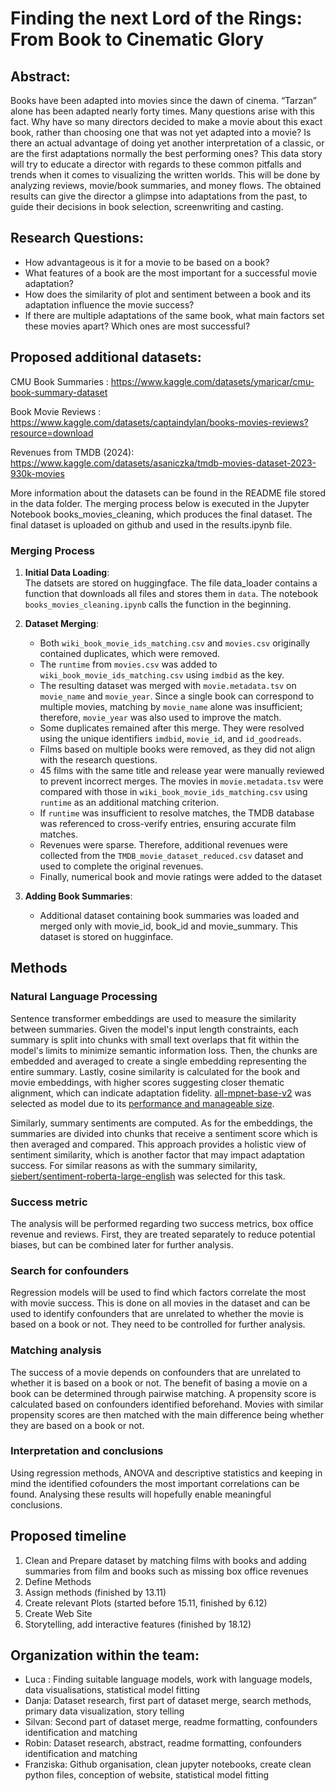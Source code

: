 # Finding the next Lord of the Rings: From Book to Cinematic Glory

## Abstract:
Books have been adapted into movies since the dawn of cinema. “Tarzan” alone has been adapted nearly forty times. Many questions arise with this fact. Why have so many directors decided to make a movie about this exact book, rather than choosing one that was not yet adapted into a movie? Is there an actual advantage of doing yet another interpretation of a classic, or are the first adaptations normally the best performing ones? 
This data story will try to educate a director with regards to these common pitfalls and trends when it comes to visualizing the written worlds. This will be done by analyzing reviews, movie/book summaries, and money flows. The obtained results can give the director a glimpse into adaptations from the past, to guide their decisions in book selection, screenwriting and casting. 


## Research Questions:
- How advantageous is it for a movie to be based on a book?
- What features of a book are the most important for a successful movie adaptation?
- How does the similarity of plot and sentiment between a book and its adaptation influence the movie success?
- If there are multiple adaptations of the same book, what main factors set these movies apart? Which ones are most     successful?

## Proposed additional datasets: 
CMU Book Summaries : https://www.kaggle.com/datasets/ymaricar/cmu-book-summary-dataset

Book Movie Reviews : https://www.kaggle.com/datasets/captaindylan/books-movies-reviews?resource=download 

Revenues from TMDB (2024): https://www.kaggle.com/datasets/asaniczka/tmdb-movies-dataset-2023-930k-movies 

More information about the datasets can be found in the README file stored in the data folder. 
The merging process below is executed in the Jupyter Notebook books_movies_cleaning, which produces the final dataset. The final dataset is uploaded on github and used in the results.ipynb file. 

### Merging Process

1. **Initial Data Loading**:  
The datsets are stored on huggingface. The file data_loader contains a function that downloads all files and stores them in `data`. The notebook `books_movies_cleaning.ipynb` calls the function in the beginning.  

2. **Dataset Merging**:
   - Both `wiki_book_movie_ids_matching.csv` and `movies.csv` originally contained duplicates, which were removed.
   - The `runtime` from `movies.csv` was added to `wiki_book_movie_ids_matching.csv` using `imdbid` as the key.
   - The resulting dataset was merged with `movie.metadata.tsv` on `movie_name` and `movie_year`. Since a single book can correspond to multiple movies, matching by `movie_name` alone was insufficient; therefore, `movie_year` was also used to improve the match.
   - Some duplicates remained after this merge. They were resolved using the unique identifiers `imdbid`, `movie_id`, and `id_goodreads`.  
   - Films based on multiple books were removed, as they did not align with the research questions.
   - 45 films with the same title and release year were manually reviewed to prevent incorrect merges. The movies in `movie.metadata.tsv` were compared with those in `wiki_book_movie_ids_matching.csv` using `runtime` as an additional matching criterion.
   - If `runtime` was insufficient to resolve matches, the TMDB database was referenced to cross-verify entries, ensuring accurate film matches.
   - Revenues were sparse. Therefore, additional revenues were collected from the `TMDB_movie_dataset_reduced.csv` dataset and used to complete the original revenues.
   - Finally, numerical book and movie ratings were added to the dataset

3. **Adding Book Summaries**:  
   - Additional dataset containing book summaries was loaded and merged only with movie_id, book_id and movie_summary. This dataset is stored on hugginface. 


## Methods
### Natural Language Processing
Sentence transformer embeddings are used to measure the similarity between summaries. Given the model's input length constraints, each summary is split into chunks with small text overlaps that fit within the model's limits to minimize semantic information loss. Then, the chunks are embedded and averaged to create a single embedding representing the entire summary. Lastly, cosine similarity is calculated for the book and movie embeddings, with higher scores suggesting closer thematic alignment, which can indicate adaptation fidelity. [all-mpnet-base-v2](https://huggingface.co/sentence-transformers/all-mpnet-base-v2) was selected as model due to its [performance and manageable size](https://www.sbert.net/docs/sentence_transformer/pretrained_models.html).

Similarly, summary sentiments are computed. As for the embeddings, the summaries are divided into chunks that receive a sentiment score which is then averaged and compared. This approach provides a holistic view of sentiment similarity, which is another factor that may impact adaptation success. For similar reasons as with the summary similarity, [siebert/sentiment-roberta-large-english](https://huggingface.co/siebert/sentiment-roberta-large-english) was selected for this task.

### Success metric
The analysis will be performed regarding two success metrics, box office revenue and reviews. First, they are treated separately to reduce potential biases, but can be combined later for further analysis.

### Search for confounders
Regression models will be used to find which factors correlate the most with movie success. This is done on all movies in the dataset and can be used to identify confounders that are unrelated to whether the movie is based on a book or not. They need to be controlled for further analysis.

### Matching analysis
The success of a movie depends on confounders that are unrelated to whether it is based on a book or not. The benefit of basing a movie on a book can be determined through pairwise matching. A propensity score is calculated based on confounders identified beforehand. Movies with similar propensity scores are then matched with the main difference being whether they are based on a book or not.

### Interpretation and conclusions
Using regression methods, ANOVA and descriptive statistics and keeping in mind the identified cofounders the most important correlations can be found. Analysing these results will hopefully enable meaningful conclusions.

## Proposed timeline
1. Clean and Prepare dataset by matching films with books and adding summaries from film and books such as missing box office revenues 
2. Define Methods
3. Assign methods (finished by 13.11)
4. Create relevant Plots (started before 15.11, finished by 6.12)
5. Create Web Site 
6. Storytelling, add interactive features (finished by 18.12)


## Organization within the team:
- Luca : Finding suitable language models, work with language models, data visualisations, statistical model fitting
- Danja: Dataset research,  first part of dataset merge, search methods, primary data visualization, story telling
- Silvan: Second part of dataset merge, readme formatting, confounders identification and matching
- Robin: Dataset research, abstract, readme formatting, confounders identification and matching
- Franziska: Github organisation, clean jupyter notebooks, create clean python files, conception of website, statistical model fitting

